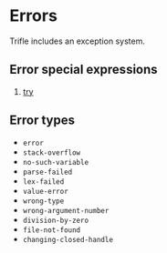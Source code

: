 # Errors

Trifle includes an exception system.

## Error special expressions

1. [try](Errors-Try.md)

## Error types

* `error`
* `stack-overflow`
* `no-such-variable`
* `parse-failed`
* `lex-failed`
* `value-error`
* `wrong-type`
* `wrong-argument-number`
* `division-by-zero`
* `file-not-found`
* `changing-closed-handle`

